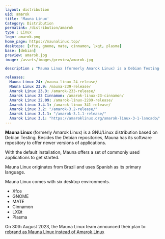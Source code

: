 ```yaml
---
layout: distribution
uid: amarok
title: 'Mauna Linux'
Category: Distribution
permalink: /distribution/amarok
type : Linux
logo: amarok.png
home_page: https://maunalinux.top/
desktops: [xfce, gnome, mate, cinnamon, lxqt, plasma]
base: [debian]
preview: amarok.jpg
image: /assets/images/preview/amarok.jpg

description : "Mauna Linux (formerly Amarok Linux) is a Debian Testing-based GNU/Linux distribution of Brazilian origin. With a set of preconfigured applications, it makes computing easier."

releases:
  Mauna Linux 24: /mauna-linux-24-release/
  Mauna Linux 23.9: /mauna-239-release/
  Amarok Linux 23.3: /amarok-233-release/
  Amarok Linux 23 Cinnamon: /amarok-linux-23-cinnamon/
  Amarok Linux 22.09: /amarok-linux-2209-release/
  Amarok Linux 3.4.1: /amarok-linux-341-release/
  Amarok Linux 3.2: "/amarok-3.2-release/"
  Amarok Linux 3.1.1: "/amarok-3.1.1-release/"
  Amarok Linux 3.1: "https://amaroklinux.org/amarok-linux-3-1-lancado/"
---
```


**Mauna Linux** (formerly Amarok Linux) is a GNU/Linux distribution based on Debian Testing. Besides the Debian repositories, Mauna has its software repository to offer newer versions of applications.

With the default installation, Mauna offers a set of commonly used applications to get started.

Mauna Linux originates from Brazil and uses Spanish as its primary language.

Mauna Linux comes with six desktop environments.
- Xfce
- GNOME
- MATE
- Cinnamon
- LXQt
- Plasma

On 30th August 2023, the Mauna Linux team announced their plan to [rebrand as Mauna Linux instead of Amarok Linux](https://twitter.com/MaunaLinux/status/1696671395462168585)